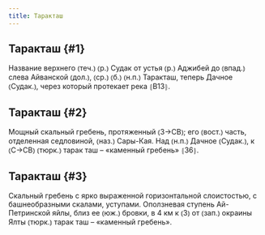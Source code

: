 ```yaml
---
title: Таракташ
---
```

## Таракташ {#1}

Название верхнего ⦅теч.⦆ ⦅р.⦆ Судак от устья ⦅р.⦆ Аджибей до ⦅впад.⦆ слева Айванской ⦅дол.⦆, ⦅ср.⦆ ⦅б.⦆ ⦅н.п.⦆ Таракташ, теперь Дачное ⦅Судак.⦆, через который протекает река ⦃В13⦄.

## Таракташ {#2}

Мощный скальный гребень, протяженный ⦅З→СВ⦆; его ⦅вост.⦆ часть, отделенная седловиной, ⦅наз.⦆ Сары-Кая. Над ⦅н.п.⦆ Дачное ⦅Судак.⦆, к ⦅С→СВ⦆ ⦅тюрк.⦆ тарак таш – «каменный гребень» ⦃З6⦄.

## Таракташ {#3}

Скальный гребень с ярко выраженной горизонтальной слоистостью, с башнеобразными скалами, уступами. Оползневая ступень Ай-Петринской яйлы, близ ее ⦅юж.⦆ бровки, в 4 км к ⦅З⦆ от ⦅зап.⦆ окраины Ялты ⦅тюрк.⦆ тарак таш – «каменный гребень».
